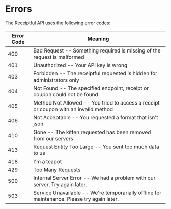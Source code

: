 # Errors

The Receiptful API uses the following error codes:

Error Code | Meaning
---------- | -------
400 | Bad Request -- Something required is missing of the request is malformed
401 | Unauthorized -- Your API key is wrong
403 | Forbidden -- The receiptful requested is hidden for administrators only
404 | Not Found -- The specified endpoint, receipt or coupon could not be found
405 | Method Not Allowed -- You tried to access a receipt or coupon with an invalid method
406 | Not Acceptable -- You requested a format that isn't json
410 | Gone -- The kitten requested has been removed from our servers
413 | Request Entity Too Large -- You sent too much data to us
418 | I'm a teapot
429 | Too Many Requests
500 | Internal Server Error -- We had a problem with our server. Try again later.
503 | Service Unavailable -- We're temporarially offline for maintanance. Please try again later.
